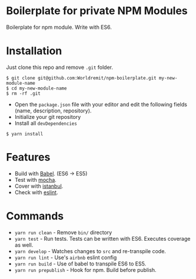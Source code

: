 # Boilerplate for private NPM Modules
Boilerplate for npm module. Write with ES6.

# Installation
Just clone this repo and remove `.git` folder.
```Shell
$ git clone git@github.com:Worldremit/npm-boilerplate.git my-new-module-name
$ cd my-new-module-name
$ rm -rf .git
```
* Open the `package.json` file with your editor and edit the following fields (name, description, repository).
* Initialize your git repository
* Install all `devDependencies`
```Shell
$ yarn install
```

# Features
* Build with [Babel](https://babeljs.io). (ES6 -> ES5)
* Test with [mocha](https://mochajs.org).
* Cover with [istanbul](https://github.com/gotwarlost/istanbul).
* Check with [eslint](eslint.org).

# Commands
- `yarn run clean` - Remove `bin/` directory
- `yarn test` - Run tests. Tests can be written with ES6. Executes coverage as well.
- `yarn develop` - Watches changes to `src` and re-transpile code.
- `yarn run lint` - Use's `airbnb` eslint config
- `yarn run build` - Use of babel to transpile ES6 to ES5.
- `yarn run prepublish` - Hook for npm. Build before publish.
